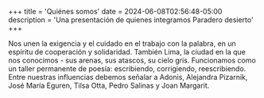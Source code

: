 +++
title = 'Quiénes somos'
date = 2024-06-08T02:56:48-05:00
description = 'Una presentación de quienes integramos Paradero desierto'
+++

Nos unen la exigencia y el cuidado en el trabajo con la palabra, en un espíritu de cooperación y solidaridad. También Lima, la ciudad en la que nos conocimos - sus arenas, sus atascos, su cielo gris. Funcionamos como un taller permanente de poesía: escribiendo, corrigiendo, reescribiendo. Entre nuestras influencias debemos señalar a Adonis, Alejandra Pizarnik, José María Eguren, Tilsa Otta, Pedro Salinas y Joan Margarit.